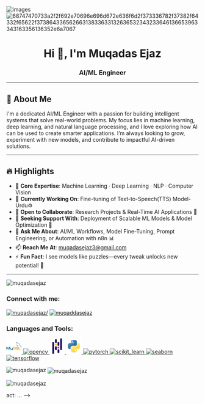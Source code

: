 
  ![images](https://github.com/user-attachments/assets/e79dd3a2-be5f-4373-aa0f-f88a7cc8e8c6) 
  ![68747470733a2f2f692e70696e696d672e636f6d2f373336782f37382f64332f65622f37386433656266313833633132636532343233646136653963343163356136352e6a7067](https://github.com/user-attachments/assets/4a3c8e8f-357f-4071-83a1-e42c1bce9a28)


<h1 align="center">Hi 👋, I'm Muqadas Ejaz</h1>
<h3 align="center">AI/ML Engineer</h3>

-------------------------------------------------------------------------------------------------------------------------------------------------------------------------------------------


## 🚀 About Me  
I'm a dedicated AI/ML Engineer with a passion for building intelligent systems that solve real-world problems. My focus lies in machine learning, deep learning, and natural language processing, and I love exploring how AI can be used to create smarter applications. I’m always looking to grow, experiment with new models, and contribute to impactful AI-driven solutions.

---

## 🔥 Highlights  

- 🧠 **Core Expertise**: Machine Learning · Deep Learning · NLP · Computer Vision  
- 🔭 **Currently Working On**: Fine-tuning of Text-to-Speech(TTS) Model- Urdu⚙️  
- 👯 **Open to Collaborate**: Research Projects & Real-Time AI Applications 🤖  
- 🤝 **Seeking Support With**: Deployment of Scalable ML Models & Model Optimization 🚀  
- 💬 **Ask Me About**: AI/ML Workflows, Model Fine-Tuning, Prompt Engineering, or Automation with n8n 📊  
- 📫 **Reach Me At**: muqadasejaz3@gmail.com 
- ⚡ **Fun Fact**: I see models like puzzles—every tweak unlocks new potential! 🧩  

---
<p align="left"> <img src="https://komarev.com/ghpvc/?username=muqadasejaz&label=Profile%20views&color=0e75b6&style=flat" alt="muqadasejaz" /> </p>

<h3 align="left">Connect with me:</h3>
<p align="left">
<a href="https://linkedin.com/in/muqadasejaz/" target="blank"><img align="center" src="https://raw.githubusercontent.com/rahuldkjain/github-profile-readme-generator/master/src/images/icons/Social/linked-in-alt.svg" alt="muqadasejaz/" height="30" width="40" /></a>
<a href="https://kaggle.com/muqaddasejaz" target="blank"><img align="center" src="https://raw.githubusercontent.com/rahuldkjain/github-profile-readme-generator/master/src/images/icons/Social/kaggle.svg" alt="muqaddasejaz" height="30" width="40" /></a>
</p>

<h3 align="left">Languages and Tools:</h3>
<p align="left"> <a href="https://www.mysql.com/" target="_blank" rel="noreferrer"> <img src="https://raw.githubusercontent.com/devicons/devicon/master/icons/mysql/mysql-original-wordmark.svg" alt="mysql" width="40" height="40"/> </a> <a href="https://opencv.org/" target="_blank" rel="noreferrer"> <img src="https://www.vectorlogo.zone/logos/opencv/opencv-icon.svg" alt="opencv" width="40" height="40"/> </a> <a href="https://pandas.pydata.org/" target="_blank" rel="noreferrer"> <img src="https://raw.githubusercontent.com/devicons/devicon/2ae2a900d2f041da66e950e4d48052658d850630/icons/pandas/pandas-original.svg" alt="pandas" width="40" height="40"/> </a> <a href="https://www.python.org" target="_blank" rel="noreferrer"> <img src="https://raw.githubusercontent.com/devicons/devicon/master/icons/python/python-original.svg" alt="python" width="40" height="40"/> </a> <a href="https://pytorch.org/" target="_blank" rel="noreferrer"> <img src="https://www.vectorlogo.zone/logos/pytorch/pytorch-icon.svg" alt="pytorch" width="40" height="40"/> </a> <a href="https://scikit-learn.org/" target="_blank" rel="noreferrer"> <img src="https://upload.wikimedia.org/wikipedia/commons/0/05/Scikit_learn_logo_small.svg" alt="scikit_learn" width="40" height="40"/> </a> <a href="https://seaborn.pydata.org/" target="_blank" rel="noreferrer"> <img src="https://seaborn.pydata.org/_images/logo-mark-lightbg.svg" alt="seaborn" width="40" height="40"/> </a> <a href="https://www.tensorflow.org" target="_blank" rel="noreferrer"> <img src="https://www.vectorlogo.zone/logos/tensorflow/tensorflow-icon.svg" alt="tensorflow" width="40" height="40"/> </a> </p>

<p><img align="left" src="https://github-readme-stats.vercel.app/api/top-langs?username=muqadasejaz&show_icons=true&locale=en&layout=compact" alt="muqadasejaz" /></p>

<p>&nbsp;<img align="center" src="https://github-readme-stats.vercel.app/api?username=muqadasejaz&show_icons=true&locale=en" alt="muqadasejaz" /></p>

<p><img align="center" src="https://github-readme-streak-stats.herokuapp.com/?user=muqadasejaz&" alt="muqadasejaz" /></p>

act: ...
-->
